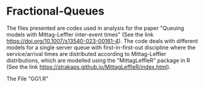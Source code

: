 # Fractional-Queues
The files presented are codes used in analysis for the paper "Queuing models with Mittag-Leffler inter-event times" (See the link https://doi.org/10.1007/s13540-023-00161-4). The code deals with different models for a single server queue with first-in-first-out discipline where the service/arrival times are distributed according to Mittag-Leffler distributions, which are modelled using the "MittagLeffleR" package in R (See the link https://strakaps.github.io/MittagLeffleR/index.html).

The File "GG1.R"

